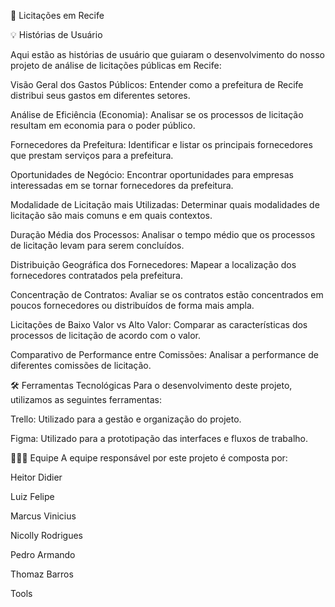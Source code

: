 🔎 Licitações em Recife


💡 Histórias de Usuário

Aqui estão as histórias de usuário que guiaram o desenvolvimento do nosso projeto de análise de licitações públicas em Recife:

Visão Geral dos Gastos Públicos: Entender como a prefeitura de Recife distribui seus gastos em diferentes setores.

Análise de Eficiência (Economia): Analisar se os processos de licitação resultam em economia para o poder público.

Fornecedores da Prefeitura: Identificar e listar os principais fornecedores que prestam serviços para a prefeitura.

Oportunidades de Negócio: Encontrar oportunidades para empresas interessadas em se tornar fornecedores da prefeitura.

Modalidade de Licitação mais Utilizadas: Determinar quais modalidades de licitação são mais comuns e em quais contextos.

Duração Média dos Processos: Analisar o tempo médio que os processos de licitação levam para serem concluídos.

Distribuição Geográfica dos Fornecedores: Mapear a localização dos fornecedores contratados pela prefeitura.

Concentração de Contratos: Avaliar se os contratos estão concentrados em poucos fornecedores ou distribuídos de forma mais ampla.

Licitações de Baixo Valor vs Alto Valor: Comparar as características dos processos de licitação de acordo com o valor.

Comparativo de Performance entre Comissões: Analisar a performance de diferentes comissões de licitação.


🛠️ Ferramentas Tecnológicas
Para o desenvolvimento deste projeto, utilizamos as seguintes ferramentas:

Trello: Utilizado para a gestão e organização do projeto.

Figma: Utilizado para a prototipação das interfaces e fluxos de trabalho.



🧑‍🤝‍🧑 Equipe
A equipe responsável por este projeto é composta por:

Heitor Didier

Luiz Felipe

Marcus Vinicius

Nicolly Rodrigues

Pedro Armando

Thomaz Barros












Tools

